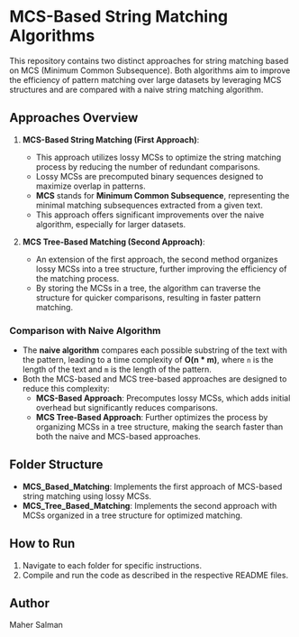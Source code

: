 # MCS-Based String Matching Algorithms

This repository contains two distinct approaches for string matching based on MCS (Minimum Common Subsequence). Both algorithms aim to improve the efficiency of pattern matching over large datasets by leveraging MCS structures and are compared with a naive string matching algorithm.

## Approaches Overview

1. **MCS-Based String Matching (First Approach)**:
   - This approach utilizes lossy MCSs to optimize the string matching process by reducing the number of redundant comparisons.
   - Lossy MCSs are precomputed binary sequences designed to maximize overlap in patterns.
   - **MCS** stands for **Minimum Common Subsequence**, representing the minimal matching subsequences extracted from a given text.
   - This approach offers significant improvements over the naive algorithm, especially for larger datasets.

2. **MCS Tree-Based Matching (Second Approach)**:
   - An extension of the first approach, the second method organizes lossy MCSs into a tree structure, further improving the efficiency of the matching process.
   - By storing the MCSs in a tree, the algorithm can traverse the structure for quicker comparisons, resulting in faster pattern matching.
   
### Comparison with Naive Algorithm
- The **naive algorithm** compares each possible substring of the text with the pattern, leading to a time complexity of **O(n * m)**, where `n` is the length of the text and `m` is the length of the pattern.
- Both the MCS-based and MCS tree-based approaches are designed to reduce this complexity:
  - **MCS-Based Approach**: Precomputes lossy MCSs, which adds initial overhead but significantly reduces comparisons.
  - **MCS Tree-Based Approach**: Further optimizes the process by organizing MCSs in a tree structure, making the search faster than both the naive and MCS-based approaches.

## Folder Structure
- **MCS_Based_Matching**: Implements the first approach of MCS-based string matching using lossy MCSs.
- **MCS_Tree_Based_Matching**: Implements the second approach with MCSs organized in a tree structure for optimized matching.

## How to Run
1. Navigate to each folder for specific instructions.
2. Compile and run the code as described in the respective README files.

## Author
Maher Salman
